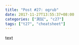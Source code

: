 ```yaml
---
title: "Post #27: ogrub"
date: 2017-11-27T13:55:37+08:00
categories: ["測試", "c27"]
tags: ["t27", "cheatsheet"]
---
```


text

